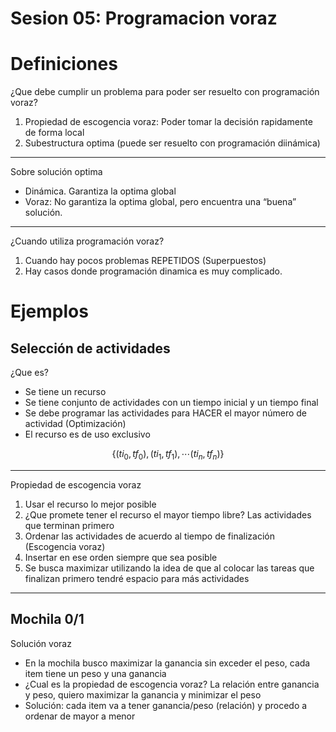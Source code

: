 # Sesion 05: Programacion voraz

# Definiciones

¿Que debe cumplir un problema para poder ser resuelto con programación voraz?

1. Propiedad de escogencia voraz: Poder tomar la decisión rapidamente de forma local
2. Subestructura optima (puede ser resuelto con programación diinámica)

---

Sobre solución optima

- Dinámica. Garantiza la optima global
- Voraz: No garantiza la optima global, pero encuentra una “buena” solución.

---

¿Cuando utiliza programación voraz?

1. Cuando hay pocos problemas REPETIDOS (Superpuestos)
2. Hay casos donde programación dinamica es muy complicado.

# Ejemplos

## Selección de actividades

¿Que es?

- Se tiene un recurso
- Se tiene conjunto de actividades con un tiempo inicial y un tiempo final
- Se debe programar las actividades para HACER el mayor número de actividad (Optimización)
- El recurso es de uso exclusivo

$$
 \{(ti_0, tf_0),(ti_1,tf_1), \cdots (ti_n, tf_n)\}
$$

---

Propiedad de escogencia voraz

1. Usar el recurso lo mejor posible
2. ¿Que promete tener el recurso el mayor tiempo libre? Las actividades que terminan primero
3. Ordenar las actividades de acuerdo al tiempo de finalización (Escogencia voraz)
4. Insertar en ese orden siempre que sea posible
5. Se busca maximizar utilizando la idea de que al colocar las tareas que finalizan primero tendré espacio para más actividades

---

## Mochila 0/1

Solución voraz

- En la mochila busco maximizar la ganancia sin exceder el peso, cada item tiene un peso y una ganancia
- ¿Cual es la propiedad de escogencia voraz?  La relación entre ganancia y peso, quiero maximizar la ganancia y minimizar el peso
- Solución: cada item va a tener ganancia/peso (relación) y procedo a ordenar de mayor a menor